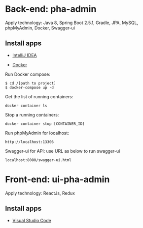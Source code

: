 # Back-end: pha-admin
Apply technology: Java 8, Spring Boot 2.5.1, Gradle, JPA, MySQL, phpMyAdmin, Docker, Swagger-ui

## Install apps

* [IntelliJ IDEA](https://www.jetbrains.com/idea/download)

* [Docker](https://www.docker.com/products/docker-desktop)

Run Docker compose:
```
$ cd /[path to project]
$ docker-compose up -d
```

Get the list of running containers:
```
docker container ls
```

Stop a running containers:
```
docker container stop [CONTAINER_ID]
```

Run phpMyAdmin for localhost:
```
http://localhost:13306
```

Swagger-ui for API: use URL as below to run swagger-ui
```
localhost:8080/swagger-ui.html 
```


# Front-end: ui-pha-admin
Apply technology: ReactJs, Redux

## Install apps

* [Visual Studio Code](https://code.visualstudio.com/download)
